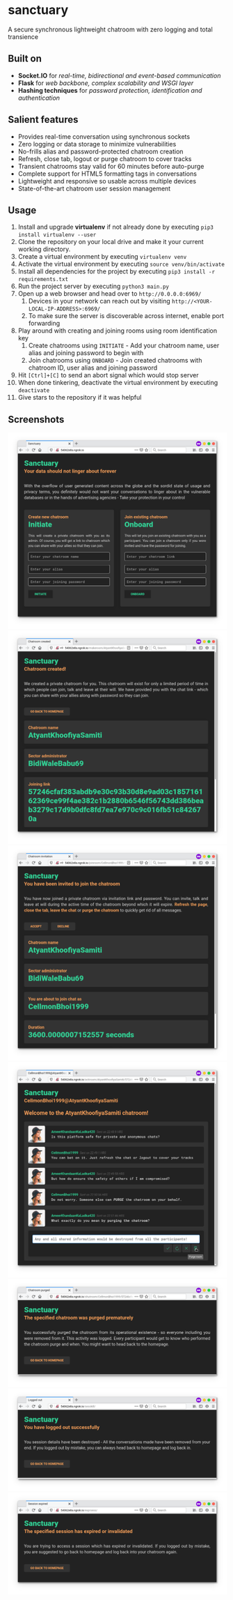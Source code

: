 # sanctuary
A secure synchronous lightweight chatroom with zero logging and total transience

## Built on
* **Socket.IO** for *real-time, bidirectional and event-based communication*
* **Flask** for *web backbone, complex scalability and WSGI layer*
* **Hashing techniques** for *password protection, identification and authentication*

## Salient features
* Provides real-time conversation using synchronous sockets
* Zero logging or data storage to minimize vulnerabilities
* No-frills alias and password-protected chatroom creation
* Refresh, close tab, logout or purge chatroom to cover tracks
* Transient chatrooms stay valid for 60 minutes before auto-purge
* Complete support for HTML5 formatting tags in conversations
* Lightweight and responsive so usable across multiple devices
* State-of-the-art chatroom user session management

## Usage 
1.  Install and upgrade **virtualenv** if not already done by executing ```pip3 install virtualenv --user```
2.  Clone the repository on your local drive and make it your current working directory.
3.  Create a virtual environment by executing ```virtualenv venv```
4.  Activate the virtual environment by executing ```source venv/bin/activate```
5.  Install all dependencies for the project by executing ```pip3 install -r requirements.txt```
6.  Run the project server by executing ```python3 main.py```
7.  Open up a web browser and head over to ```http://0.0.0.0:6969/```
    1. Devices in your network can reach out by visiting ```http://<YOUR-LOCAL-IP-ADDRESS>:6969/```
    2. To make sure the server is discoverable across internet, enable port forwarding
8.  Play around with creating and joining rooms using room identification key
    1. Create chatrooms using ```INITIATE``` - Add your chatroom name, user alias and joining password to begin with
    2. Join chatrooms using ```ONBOARD``` - Join created chatrooms with chatroom ID, user alias and joining password
9.  Hit ```[Ctrl]+[C]``` to send an abort signal which would stop server
10. When done tinkering, deactivate the virtual environment by executing ```deactivate```
11. Give stars to the repository if it was helpful

## Screenshots
![Homepage](pictures/snctry_homepage.png)
![Making a chatroom](pictures/snctry_makeroom.png)
![Joining a chatroom](pictures/snctry_joinroom.png)
![Active chatroom](pictures/snctry_chatroom.png)
![Purging a chatroom](pictures/snctry_shutroom.png)
![Logging out](pictures/snctry_sesskill.png)
![Accessing invalidated session](pictures/snctry_exprsess.png)
